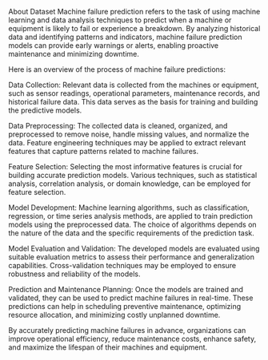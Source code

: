 About Dataset
Machine failure prediction refers to the task of using machine learning and data analysis techniques to predict when a machine or equipment is likely to fail or experience a breakdown. By analyzing historical data and identifying patterns and indicators, machine failure prediction models can provide early warnings or alerts, enabling proactive maintenance and minimizing downtime.

Here is an overview of the process of machine failure predictions:

Data Collection: Relevant data is collected from the machines or equipment, such as sensor readings, operational parameters, maintenance records, and historical failure data. This data serves as the basis for training and building the predictive models.

Data Preprocessing: The collected data is cleaned, organized, and preprocessed to remove noise, handle missing values, and normalize the data. Feature engineering techniques may be applied to extract relevant features that capture patterns related to machine failures.

Feature Selection: Selecting the most informative features is crucial for building accurate prediction models. Various techniques, such as statistical analysis, correlation analysis, or domain knowledge, can be employed for feature selection.

Model Development: Machine learning algorithms, such as classification, regression, or time series analysis methods, are applied to train prediction models using the preprocessed data. The choice of algorithms depends on the nature of the data and the specific requirements of the prediction task.

Model Evaluation and Validation: The developed models are evaluated using suitable evaluation metrics to assess their performance and generalization capabilities. Cross-validation techniques may be employed to ensure robustness and reliability of the models.

Prediction and Maintenance Planning: Once the models are trained and validated, they can be used to predict machine failures in real-time. These predictions can help in scheduling preventive maintenance, optimizing resource allocation, and minimizing costly unplanned downtime.

By accurately predicting machine failures in advance, organizations can improve operational efficiency, reduce maintenance costs, enhance safety, and maximize the lifespan of their machines and equipment.
